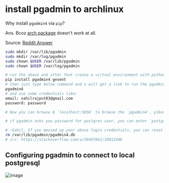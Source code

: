 # install pgadmin to archlinux

Why install `pgadmin4` via `pip`?

Ans. Bcoz [arch package](https://archlinux.org/packages/community/x86_64/pgadmin4/) doesn't work at all.

Source: [Reddit Answer](https://www.reddit.com/r/PostgreSQL/comments/nf9i0y/comment/hidkmco/?utm_source=share&utm_medium=web2x&context=3)

```bash
sudo mkdir /var/lib/pgadmin
sudo mkdir /var/log/pgadmin
sudo chown $USER /var/lib/pgadmin
sudo chown $USER /var/log/pgadmin

# run the above and after that create a virtual environment with python3 and inside that environment just do:
pip install pgadmin4 gevent
# then just type below command and u will get a link to run the pgadmin4 in ur browser
pgadmin4 
# and use some credentials like:
email: sahilrajput03@gmail.com
password: password

# Now you can browse @ `localhost:5050` to browse the `pgadmin4`, yikes!!

# if pgadmin asks you password for postgres user, you can enter `postgres` as password as well.

# ~Sahil, If you messed up your above login credentials, you can reset the login credentials like that:
rm /var/lib/pgadmin/pgadmin4.db
# src: https://stackoverflow.com/a/58497861/10012446
```

## Configuring pgadmin to connect to local postgresql

![image](https://user-images.githubusercontent.com/31458531/176994040-b59dac6c-3392-4794-b68b-c2f98d85c28f.png)
